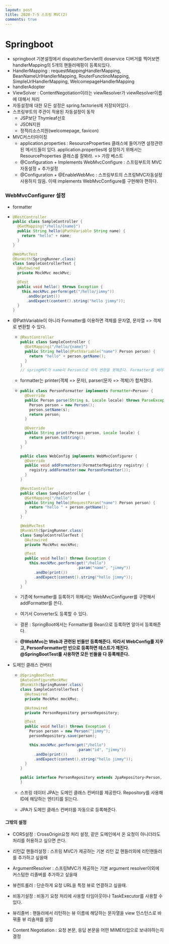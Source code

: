 ```yaml
---
layout: post
title: 2020-7-5 스프링 MVC(2)
comments: true
---
```


# Springboot

- springboot 기본설정에서 dispatcherServlet의 doservice 디버거를 찍어보면 handlerMapping의 5개의 핸들러매핑이 등록되있다.
- HandlerMapping : requestMappingHandlerMapping, BeanNameUrlHandlerMapping, RouterFunctinoMapping, SimpleUrlHandlerMapping, WelcomepageHandlerMapping
- handlerAdopter
- ViewSolver : ContentNegotiation이라는 viewResolver가 viewResolver이름에 대해서 처리
- 자동설정에 대한 모든 설정은 spring.factories에 저장되어있다.
- 스프링부트의 주관이 적용된 자동설정이 동작
  - JSP보단 Thymleaf선호
  - JSON지원
  - 정적리소스지원(welcomepage, favicon)
- MVC커스터마이징
  - application.properties : ResourceProperties 클래스에 들어가면 설정관련된 메서드들이 있다. application.properties에 설정하기 위해서는 ResourceProperties 클래스를 잘봐라. => 가장 베스트
  - @Configuration + Implements WebMvcConfigure : 스프링부트의 MVC자동설정 + 추가설정
  - @Configuration + @EnableWebMvc : 스프링부트의 스프링MVC자동설정 사용하지 않음. 이때 implements WebMvcConfigure를 구현해야 편하다.



### WebMvcConfigurer 설정

- formatter

- ```java
  @RestController
  public class SampleController {
    @GetMapping("/hello/{name}")
    public String hello(@PathVariable String name) {
      return "hello" + name;
    }
  }

  @WebMvcTest
  @RunWith(SpringRunner.class)
  class SampleControllerTest {
    @Autowired
    private MockMvc mockMvc;

    @Test
    public void hello() throws Exception {
      this.mockMvc.perform(get("/hello/jimmy"))
        .andDo(print())
        .andExpect(content().string("hello jimmy"));
    }
  }
  ```

- @PathVariable이 아니라 Formatter를 이용하면 객체를 문자열, 문자열 => 객체로 변환할 수 있다.

  - ```java
    @RestController
    public class SampleController {
      @GetMapping("/hello/{name}")
      public String hello(@PathVariable("name") Person person) {
        return "hello" + person.getName();
      }
    }
    // springMVC가 name이 Person으로 아직 변환을 못해준다. Formatter를 써야된다.
    ```

  - formatter는 printer(객체 => 문자), parser(문자 => 객체)가 합쳐졌다.

  - ```java
    public class PersonFormatter implements Formatter<Person> {
      @Override
      public Person parse(String s, Locale locale) throws ParseException {
        Person person = new Person();
        person.setName(s);
        return person;
      }

      @Override
      public String print(Person person, Locale locale) {
        return person.toString();
      }
    }

    public class WebConfig implements WebMvcConfigurer {
      @Override
      public void addFormatters(FormatterRegistry registry) {
        registry.addFormatter(new PersonFormatter());
      }
    }

    @RestController
    public class SampleController {
      @GetMapping("/hello")
      public String hello(@RequestParam("name") Person person) {
        return "hello " + person.getName();
      }
    }

    @WebMvcTest
    @RunWith(SpringRunner.class)
    class SampleControllerTest {
      @Autowired
      private MockMvc mockMvc;

      @Test
      public void hello() throws Exception {
        this.mockMvc.perform(get("/hello")
                             .param("name", "jimmy"))
          .andDo(print())
          .andExpect(content().string("hello jimmy"));
      }
    }
    ```

  - 기존에 formatter를 등록하기 위해서는 WebMvcConfigurer를 구현해서 addFormatter를 쓴다.

  - 여기서 Converter도 등록할 수 있다.

  - 결론 : SpringBoot에서는 Formatter를 Bean으로 등록하면 알아서 등록해준다.

  - **@WebMvc는 Web과 관련된 빈들만 등록해준다. 따라서 WebConfig를 지우고, PersonFormatter만 빈으로 등록하면 테스트가 깨진다. @SpringBootTest를 사용하면 모든 빈들을 다 등록해준다.**

- 도메인 클래스 컨버터

  - ```java
    @SpringBootTest
    @AutoConfigureMockMvc
    @RunWith(SpringRunner.class)
    class SampleControllerTest {
      @Autowired
      private MockMvc mockMvc;

      @Autowired
      private PersonRepository personRepository;

      @Test
      public void hello() throws Exception {
        Person person = new Person("jimmy");
        personRepository.save(person);

        this.mockMvc.perform(get("/hello")
                             .param("id", "jimmy"))
          .andDo(print())
          .andExpect(content().string("hello jimmy"));
      }
    }

    public interface PersonRepository extends JpaRepository<Person, Long> {
    }

    ```

  - 스프링 데이터 JPA는 도메인 클래스 컨버터를 제공한다. Repository를 사용해 ID에 해당하는 엔티티를 읽는다.

  - JPA가 도메인 클래스 컨버터를 자동으로 등록해준다.

#### 그밖의 설정

- CORS설정 : CrossOrigin요청 처리 설정, 같은 도메인에서 온 요청이 아니더라도 처리를 허용하고 싶으면 쓴다.

- 리턴값 핸들러설정 : 스프링 MVC가 제공하는 기본 리턴 값 핸들러외에 리턴핸들러를 추가하고 싶을때
- ArgumentResolver : 스프링MVC가 제공하는 기본 argument resolver이외에 커스텀한 리졸버를 추가하고 싶을때
- 뷰컨트롤러 : 단순하게 요청 URL을 특정 뷰로 연결하고 싶을때.
- 비동기설정 : 비동기 요청 처리에 사용할 타임아웃이나 TaskExecutor를 사용할 수 있다.
- 뷰리졸버 : 핸들러에서 리턴하는 뷰 이름에 해당하는 문자열을 view 인스턴스로 바꿔줄 뷰 리솔져를 설정
- Content Negotiation : 요청 본문, 응답 본문을 어떤 MIME타입으로 보내야하는지 결정

### 

